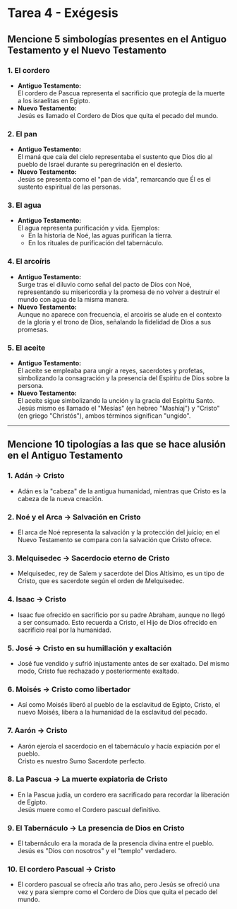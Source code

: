 # Tarea 4 - Exégesis

## Mencione 5 simbologías presentes en el Antiguo Testamento y el Nuevo Testamento

### 1. El cordero

- **Antiguo Testamento:**  
  El cordero de Pascua representa el sacrificio que protegía de la muerte a los israelitas en Egipto.
- **Nuevo Testamento:**  
  Jesús es llamado el Cordero de Dios que quita el pecado del mundo.

### 2. El pan

- **Antiguo Testamento:**  
  El maná que caía del cielo representaba el sustento que Dios dio al pueblo de Israel durante su peregrinación en el desierto.
- **Nuevo Testamento:**  
  Jesús se presenta como el "pan de vida", remarcando que Él es el sustento espiritual de las personas.

### 3. El agua

- **Antiguo Testamento:**  
  El agua representa purificación y vida. Ejemplos:
  - En la historia de Noé, las aguas purifican la tierra.
  - En los rituales de purificación del tabernáculo.

### 4. El arcoíris

- **Antiguo Testamento:**  
  Surge tras el diluvio como señal del pacto de Dios con Noé, representando su misericordia y la promesa de no volver a destruir el mundo con agua de la misma manera.
- **Nuevo Testamento:**  
  Aunque no aparece con frecuencia, el arcoíris se alude en el contexto de la gloria y el trono de Dios, señalando la fidelidad de Dios a sus promesas.

### 5. El aceite

- **Antiguo Testamento:**  
  El aceite se empleaba para ungir a reyes, sacerdotes y profetas, simbolizando la consagración y la presencia del Espíritu de Dios sobre la persona.
- **Nuevo Testamento:**  
  El aceite sigue simbolizando la unción y la gracia del Espíritu Santo.  
  Jesús mismo es llamado el "Mesías" (en hebreo "Mashíaj") y "Cristo" (en griego "Christós"), ambos términos significan "ungido".

---

## Mencione 10 tipologías a las que se hace alusión en el Antiguo Testamento

### 1. Adán -> Cristo

- Adán es la "cabeza" de la antigua humanidad, mientras que Cristo es la cabeza de la nueva creación.

### 2. Noé y el Arca -> Salvación en Cristo

- El arca de Noé representa la salvación y la protección del juicio; en el Nuevo Testamento se compara con la salvación que Cristo ofrece.

### 3. Melquisedec -> Sacerdocio eterno de Cristo

- Melquisedec, rey de Salem y sacerdote del Dios Altísimo, es un tipo de Cristo, que es sacerdote según el orden de Melquisedec.

### 4. Isaac -> Cristo

- Isaac fue ofrecido en sacrificio por su padre Abraham, aunque no llegó a ser consumado. Esto recuerda a Cristo, el Hijo de Dios ofrecido en sacrificio real por la humanidad.

### 5. José -> Cristo en su humillación y exaltación

- José fue vendido y sufrió injustamente antes de ser exaltado. Del mismo modo, Cristo fue rechazado y posteriormente exaltado.

### 6. Moisés -> Cristo como libertador

- Así como Moisés liberó al pueblo de la esclavitud de Egipto, Cristo, el nuevo Moisés, libera a la humanidad de la esclavitud del pecado.

### 7. Aarón -> Cristo

- Aarón ejercía el sacerdocio en el tabernáculo y hacía expiación por el pueblo.  
  Cristo es nuestro Sumo Sacerdote perfecto.

### 8. La Pascua -> La muerte expiatoria de Cristo

- En la Pascua judía, un cordero era sacrificado para recordar la liberación de Egipto.  
  Jesús muere como el Cordero pascual definitivo.

### 9. El Tabernáculo -> La presencia de Dios en Cristo

- El tabernáculo era la morada de la presencia divina entre el pueblo.  
  Jesús es "Dios con nosotros" y el "templo" verdadero.

### 10. El cordero Pascual -> Cristo

- El cordero pascual se ofrecía año tras año, pero Jesús se ofreció una vez y para siempre como el Cordero de Dios que quita el pecado del mundo.
